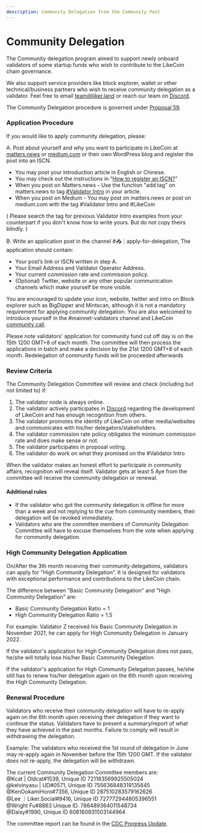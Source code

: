 ```yaml
---
description: Community Delegation from the Community Pool
---
```


# Community Delegation

The Community delegation program aimed to support newly onboard validators of some startup funds who wish to contribute to the LikeCoin chain governance.&#x20;

We also support service providers like block explorer, wallet or other technical/business partners who wish to receive community delegation as a validator. Feel free to email team@liker.land or reach our team on [Discord](http://discord.gg/likecoin).&#x20;

The Community Delegation procedure is governed under [Proposal 59](../proposals.md#proposal-59-renewal-of-community-delegation-committee).

### Application Procedure

If you would like to apply community delegation, please:

A. Post about yourself and why you want to participate in LikeCoin at [matters.news](https://matters.news/) or [medium.com](https://medium.com/) or their own WordPress blog and register the post into an ISCN.

* You may post your introduction article in English or Chinese.
* You may check out the instructions in “[How to register an ISCN?](../../decentralized-publishing/app.like.co.md)”
* When you post on Matters.news - Use the function "add tag” on matters.news to tag [#Validator Intro](https://matters.news/tags/VGFnOjUzMTkw) in your article.
* When you post on Medium - You may post on matters.news or post on medium.com with the tag #Validator Intro and #LikeCoin

( Please search the tag for previous Validator Intro examples from your counterpart if you don't know how to write yours. But do not copy theirs blindly. )

B. Write an application post in the channel #📥｜apply-for-delegation, The application should contain:

* Your post’s link or ISCN written in step A.
* Your Email Address and Validator Operator Address.
* Your current commission rate and commission policy.
* (Optional) Twitter, website or any other popular communication channels which make yourself be more visible.

You are encouraged to update your icon, website, twitter and intro on Block explorer such as BigDipper and Mintscan, although it is not a mandatory requirement for applying community delegation. You are also welcomed to introduce yourself in the #mainnet-validators channel and LikeCoin [community call](../community-call.md).

Please note validators' application for community fund cut off day is on the 15th 1200 GMT+8 of each month. The committee will then process the applications in batch and make a decision by the 21st 1200 GMT+8 of each month. Redelegation of community funds will be proceeded afterwards

### Review Criteria

The Community Delegation Committee will review and check (including but not limited to) if:

1. The validator node is always online.
2. The validator actively participates in [Discord](http://discord.gg/likecoin) regarding the development of LikeCoin and has enough recognition from others.
3. The validator promotes the identity of LikeCoin on other media/websites and communicates with his/her delegators/stakeholders.
4. The validator commission rate policy obligates the minimum commission rate and does make sense or not.
5. The validator participates in proposal voting.
6. The validator do work on what they promised on the #Validator Intro

When the validator makes an honest effort to participate in community affairs, recognition will reveal itself. Validator gets at least 5 Aye from the committee will receive the community delegation or renewal.

#### **Additional rules**

* If the validator who got the community delegation is offline for more than a week and not replying to the cue from community members, their delegation will be revoked immediately.
* Validators who are the committee members of Community Delegation Committee will have to excuse themselves from the vote when applying for community delegation.

### High Community Delegation Application

On/After the 3th month receiving their community delegations, validators can apply for "High Community Delegation”. It is designed for validators with exceptional performance and contributions to the LikeCoin chain.

The difference between "Basic Community Delegation" and "High Community Delegation" are:&#x20;

* Basic Community Delegation Ratio = 1
* High Community Delegation Ratio = 1.5

For example: Validator Z received his Basic Community Delegation in November 2021, he can apply for High Community Delegation in January 2022.

If the validator's application for High Community Delegation does not pass, he/she will totally lose his/her Basic Community Delegation.

If the validator's application for High Community Delegation passes, he/she still has to renew his/her delegation again on the 6th month upon receiving the High Community Delegation.

### Renewal Procedure

Validators who receive their community delegation will have to re-apply again on the 6th month upon receiving their delegation if they want to continue the status. Validators have to present a summary/report of what they have achieved in the past months. Failure to comply will result in withdrawing the delegation.

Example: The validators who received the 1st round of delegation in June may re-apply again in November before the 15th 1200 GMT. If the validator does not re-apply, the delegation will be withdrawn.

The current Community Delegation Committee members are: \
@Kcat | Oldcat#1539, Unique ID 721183569925505024\
@kelvinyasu | UD#0571, Unique ID 755636848319135845\
@KenOokamiHoro#7356, Unique ID 287510283579162626\
@Lee ｜Liker.Social#9416, Unique ID 727772944805396551\
@Wright Fu#8863 Unique ID. 786489364011548734\
@Daisy#1990, Unique ID 608160931503144964

The committee report can be found in the [CDC Progress Update](https://blog.like.co/en/author/cdc/).
